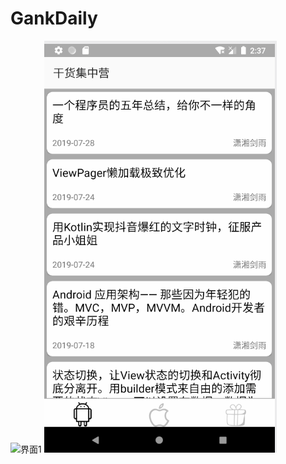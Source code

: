 # GankDaily
![界面1](https://github.com/leishui/GankDaily/blob/master/app/src/main/res/img/1.gif)
![界面2](https://github.com/leishui/GankDaily/blob/master/app/src/main/res/img/2.gif)
